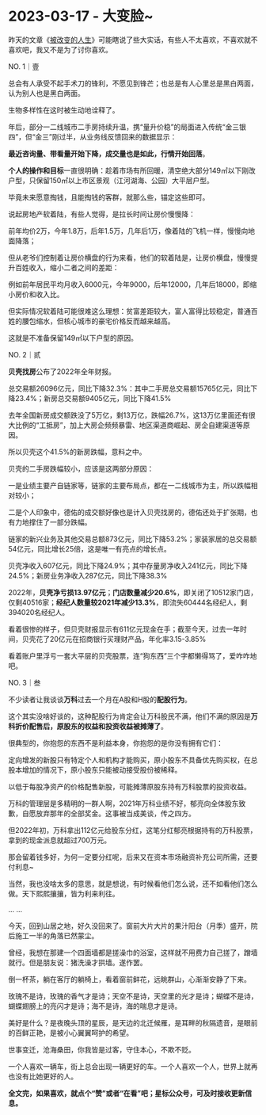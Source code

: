 # 2023-03-17 - 大变脸~

昨天的文章《[被改变的人生](http://mp.weixin.qq.com/s?__biz=Mzg2OTkwNzE4MA==&mid=2247490929&idx=1&sn=f6331770bc3f08cb872b5b76718207e1&chksm=ce94b2f2f9e33be4a8e992182bf5c279b1c9d35f2734219b9a90a24c50a8a2bee6b114c20ccd&scene=21#wechat_redirect)》可能瞎说了些大实话，有些人不太喜欢，不喜欢就不喜欢吧，我又不是为了讨你喜欢。

NO. 1｜壹

总会有人承受不起手术刀的锋利，不愿见到锋芒；也总是有人心里总是黑白两面，认为别人也是黑白两面。

生物多样性在这时被生动地诠释了。

年后，部分一二线城市二手房持续升温，携“量升价稳”的局面进入传统“金三银四”，但“金三”刚过半，从业务线反馈回来的数据显示：

**最近咨询量、带看量开始下降，成交量也是如此，行情开始回落**。

**个人的操作和目标**一直很明确：趁着市场有所回暖，清空绝大部分149㎡以下刚改户型，只保留150㎡以上市区景观（江河湖海、公园）大平层户型。

毕竟未来愿意掏钱，且能掏钱的客群，就那么些，锚定这些即可。

说起房地产软着陆，有些人觉得，是拉长时间让房价慢慢降：

前年均价2万，今年1.8万，后年1.5万，几年后1万，像着陆的飞机一样，慢慢向地面降落；

但从老爷们控制着让房价横盘的行为来看，他们的软着陆是，让房价横盘，慢慢提升百姓收入，缩小二者之间的差距：

例如前年居民平均月收入6000元，今年9000，后年12000，几年后18000，即缩小房价和收入比。

但实际情况软着陆可能很难这么理想：贫富差距较大，富人富得比较稳定，普通百姓的腰包缩水，但核心城市的豪宅价格反而越来越高。

这就是不准备保留149㎡以下户型的原因。

NO. 2｜贰

**贝壳找房**公布了2022年全年财报。

总交易额26096亿元，同比下降32.3%：其中二手房总交易额15765亿元，同比下降23.4%；新房总交易额9405亿元，同比下降41.5%

去年全国新房成交额跌没了5万亿，剩13万亿，跌幅26.7%，这13万亿里面还有很大比例的“工抵房”，加上大房企频频暴雷、地区渠道商崛起、房企自建渠道等原因。

所以贝壳这个41.5%的新房跌幅，意料之中。

贝壳的二手房跌幅较小，应该是这两部分原因：

一是业绩主要产自链家等，链家的主要布局点，都在一二线城市为主，所以跌幅相对较小；

二是个人印象中，德佑的成交额好像也是计入贝壳找房的，德佑还处于扩张期，也有力地撑住了一部分跌幅。

链家的新兴业务及其他交易总额873亿元，同比下降53.2%；家装家居的总交易额54亿元，同比增长25倍，这是唯一有亮点的增长点。

贝壳净收入607亿元，同比下降24.9%；其中存量房净收入241亿元，同比下降24.5%；新房业务净收入287亿元，同比下降38.3%

2022年，**贝壳净亏损13.97亿元**；**门店数量减少20.6%**，即关闭了10512家门店，仅剩40516家；**经纪人数量较2021年减少13.3%**，即流失60444名经纪人，剩394020名经纪人。

看着很惨的样子，但贝壳财报显示有611亿元现金在手；截至今天，过去一年时间，贝壳花了20亿元在招商银行买理财产品，年化率3.15-3.85%

看着账户里浮亏一套大平层的贝壳股票，连“狗东西”三个字都懒得骂了，爱咋咋地吧。

NO. 3｜叁

不少读者让我谈谈**万科**过去一个月在A股和H股的**配股行为**。

这个其实没啥好谈的，这种配股行为肯定会让万科股民不满，他们不满的原因是**万科折价配售后，原股东的权益和投资收益被摊薄了**。

很典型的，你抱怨的东西不是利益本身，你抱怨的是你没有拥有它们：

定向增发的新股只有特定个人和机构才能购买，原小股东不具备优先购买权，在总股本增加的情况下，原小股东只能被动接受股份被稀释。

以低于每股净资产的价格配售新股，可能摊薄原股东持有万科股票的投资收益。

万科的管理层是多精明的一群人啊，2021年万科业绩不好，郁亮向全体股东致歉，自愿放弃那年的全部奖金。这事被当成美谈，传之四方。

但2022年初，万科拿出112亿元给股东分红，这笔分红郁亮根据持有的万科股票，拿到的现金派息就超过700万元。

那会留着钱多好，为何一定要分红呢，后来又在资本市场融资补充公司所需，还要付利息~

当然，我也没啥太多的意思，就是想说，有时候看他们怎么说，还不如看他们怎么做。天下熙熙攘攘，皆为利来利往。

... ...

今天，回到山居之地，好久没回来了。窗前大片大片的果汁阳台（月季）盛开，院后施工一半的角落已然蒙尘。

曾经，我想在那建一个四面墙都是搓澡巾的浴室，这样就不用费力自己搓了，蹭墙就行。但是朋友说：猪洗澡才拱墙。遂作罢。

倒一杯茶，躺在客厅的躺椅上，看着窗前鲜花，远眺群山，心渐渐安静了下来。

玫瑰不是诗，玫瑰的香气才是诗；天空不是诗，天空里的光才是诗；蝴蝶不是诗，蝴蝶翅膀上的亮闪才是诗；海不是诗，海的喘息才是诗。

美好是什么？是夜晚头顶的星辰，是天边的北迁候雁，是耳畔的秋隔遗音，是眼前的百鲜正艳，是被小心翼翼呵护的希望。

世事变迁，沧海桑田，你我皆是过客，守住本心，不欺不贬。

一个人喜欢一辆车，街上总会出现一辆更好的车。一个人喜欢一个人，世界上就再也没有比她更好的人。

**全文完，如果喜欢，就点个“赞”或者“在看”吧；星标公众号，可及时接收更新信息。**